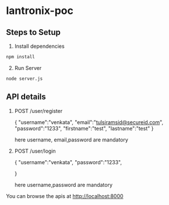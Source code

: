# lantronix-poc
## Steps to Setup

1. Install dependencies

```bash
npm install
```
2. Run Server

```bash
node server.js
```

## API details

1. POST /user/register
    
   {
    "username":"venkata",
    "email":"tulsiramsid@secureid.com",
    "password":"1233",
    "firstname":"test",
    "lastname":"test"
   } 
   
   here username, email,password are mandatory
   
2. POST /user/login
    
   {
    "username":"venkata",
    "password":"1233",
   
   } 

   here username,password are mandatory
   


You can browse the apis at <http://localhost:8000>
